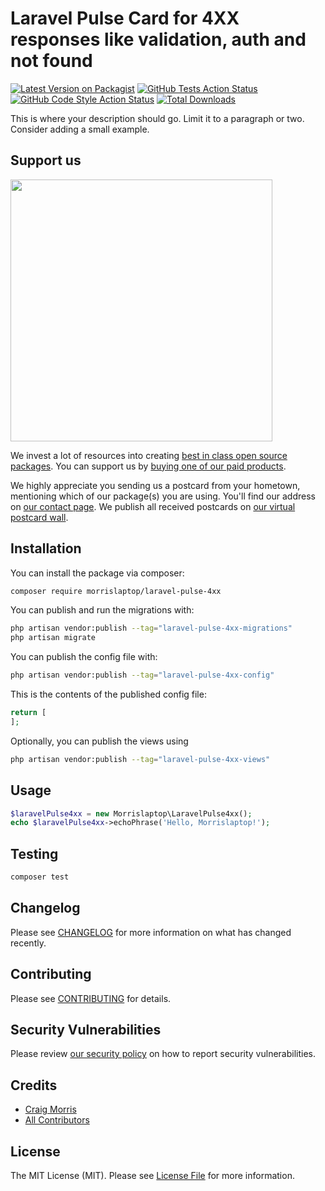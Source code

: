 # Laravel Pulse Card for 4XX responses like validation, auth and not found

[![Latest Version on Packagist](https://img.shields.io/packagist/v/morrislaptop/laravel-pulse-4xx.svg?style=flat-square)](https://packagist.org/packages/morrislaptop/laravel-pulse-4xx)
[![GitHub Tests Action Status](https://img.shields.io/github/actions/workflow/status/morrislaptop/laravel-pulse-4xx/run-tests.yml?branch=main&label=tests&style=flat-square)](https://github.com/morrislaptop/laravel-pulse-4xx/actions?query=workflow%3Arun-tests+branch%3Amain)
[![GitHub Code Style Action Status](https://img.shields.io/github/actions/workflow/status/morrislaptop/laravel-pulse-4xx/fix-php-code-style-issues.yml?branch=main&label=code%20style&style=flat-square)](https://github.com/morrislaptop/laravel-pulse-4xx/actions?query=workflow%3A"Fix+PHP+code+style+issues"+branch%3Amain)
[![Total Downloads](https://img.shields.io/packagist/dt/morrislaptop/laravel-pulse-4xx.svg?style=flat-square)](https://packagist.org/packages/morrislaptop/laravel-pulse-4xx)

This is where your description should go. Limit it to a paragraph or two. Consider adding a small example.

## Support us

[<img src="https://github-ads.s3.eu-central-1.amazonaws.com/laravel-pulse-4xx.jpg?t=1" width="419px" />](https://spatie.be/github-ad-click/laravel-pulse-4xx)

We invest a lot of resources into creating [best in class open source packages](https://spatie.be/open-source). You can support us by [buying one of our paid products](https://spatie.be/open-source/support-us).

We highly appreciate you sending us a postcard from your hometown, mentioning which of our package(s) you are using. You'll find our address on [our contact page](https://spatie.be/about-us). We publish all received postcards on [our virtual postcard wall](https://spatie.be/open-source/postcards).

## Installation

You can install the package via composer:

```bash
composer require morrislaptop/laravel-pulse-4xx
```

You can publish and run the migrations with:

```bash
php artisan vendor:publish --tag="laravel-pulse-4xx-migrations"
php artisan migrate
```

You can publish the config file with:

```bash
php artisan vendor:publish --tag="laravel-pulse-4xx-config"
```

This is the contents of the published config file:

```php
return [
];
```

Optionally, you can publish the views using

```bash
php artisan vendor:publish --tag="laravel-pulse-4xx-views"
```

## Usage

```php
$laravelPulse4xx = new Morrislaptop\LaravelPulse4xx();
echo $laravelPulse4xx->echoPhrase('Hello, Morrislaptop!');
```

## Testing

```bash
composer test
```

## Changelog

Please see [CHANGELOG](CHANGELOG.md) for more information on what has changed recently.

## Contributing

Please see [CONTRIBUTING](CONTRIBUTING.md) for details.

## Security Vulnerabilities

Please review [our security policy](../../security/policy) on how to report security vulnerabilities.

## Credits

- [Craig Morris](https://github.com/morrislaptop)
- [All Contributors](../../contributors)

## License

The MIT License (MIT). Please see [License File](LICENSE.md) for more information.
